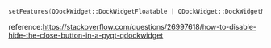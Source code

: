 ```c++
setFeatures(QDockWidget::DockWidgetFloatable | QDockWidget::DockWidgetMovable)
```

reference:https://stackoverflow.com/questions/26997618/how-to-disable-hide-the-close-button-in-a-pyqt-qdockwidget

